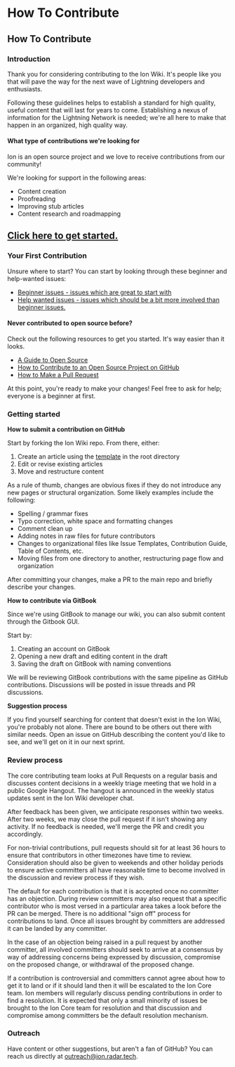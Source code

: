 # How To Contribute

##  How To Contribute

### Introduction

Thank you for considering contributing to the Ion Wiki. It's people like you that will pave the way for the next wave of Lightning developers and enthusiasts.

Following these guidelines helps to establish a standard for high quality, useful content that will last for years to come. Establishing a nexus of information for the Lightning Network is needed; we're all here to make that happen in an organized, high quality way.

#### What type of contributions we're looking for

Ion is an open source project and we love to receive contributions from our community!

We're looking for support in the following areas:

* Content creation
* Proofreading
* Improving stub articles
* Content research and roadmapping

## [Click here to get started.](https://github.com/RadarTech/ionwiki/tree/master/.contributing/starthere.md)

### Your First Contribution

Unsure where to start? You can start by looking through these beginner and help-wanted issues:

* [Beginner issues - issues which are great to start with](https://github.com/RadarRelay/ionwiki/issues?q=is%3Aopen+is%3Aissue+label%3A"good+first+issue")
* [Help wanted issues - issues which should be a bit more involved than beginner issues.](https://github.com/RadarRelay/ionwiki/issues?q=is%3Aopen+is%3Aissue+label%3A"help+wanted")

#### Never contributed to open source before?

Check out the following resources to get you started. It's way easier than it looks.

* [A Guide to Open Source](https://opensource.guide/)
* [How to Contribute to an Open Source Project on GitHub](https://egghead.io/series/how-to-contribute-to-an-open-source-project-on-github)
* [How to Make a Pull Request](http://makeapullrequest.com/)

At this point, you're ready to make your changes! Feel free to ask for help; everyone is a beginner at first.

### Getting started

**How to submit a contribution on GitHub**

Start by forking the Ion Wiki repo. From there, either:

1. Create an article using the [template](https://github.com/RadarRelay/ionwiki/blob/master/template.md) in the root directory
2. Edit or revise existing articles
3. Move and restructure content

As a rule of thumb, changes are obvious fixes if they do not introduce any new pages or structural organization. Some likely examples include the following:

* Spelling / grammar fixes
* Typo correction, white space and formatting changes
* Comment clean up
* Adding notes in raw files for future contributors
* Changes to organizational files like Issue Templates, Contribution Guide, Table of Contents, etc.
* Moving files from one directory to another, restructuring page flow and organization

After committing your changes, make a PR to the main repo and briefly describe your changes.

**How to contribute via GitBook**

Since we're using GitBook to manage our wiki, you can also submit content through the Gitbook GUI.

Start by:

1. Creating an account on GitBook
2. Opening a new draft and editing content in the draft
3. Saving the draft on GitBook with naming conventions

We will be reviewing GitBook contributions with the same pipeline as GitHub contributions. Discussions will be posted in issue threads and PR discussions.

**Suggestion process**

If you find yourself searching for content that doesn't exist in the Ion Wiki, you're probably not alone. There are bound to be others out there with similar needs. Open an issue on GitHub describing the content you'd like to see, and we'll get on it in our next sprint.

### Review process

The core contributing team looks at Pull Requests on a regular basis and discusses content decisions in a weekly triage meeting that we hold in a public Google Hangout. The hangout is announced in the weekly status updates sent in the Ion Wiki developer chat.

After feedback has been given, we anticipate responses within two weeks. After two weeks, we may close the pull request if it isn't showing any activity. If no feedback is needed, we'll merge the PR and credit you accordingly.

For non-trivial contributions, pull requests should sit for at least 36 hours to ensure that contributors in other timezones have time to review. Consideration should also be given to weekends and other holiday periods to ensure active committers all have reasonable time to become involved in the discussion and review process if they wish.

The default for each contribution is that it is accepted once no committer has an objection. During review committers may also request that a specific contributor who is most versed in a particular area takes a look before the PR can be merged. There is no additional "sign off" process for contributions to land. Once all issues brought by committers are addressed it can be landed by any committer.

In the case of an objection being raised in a pull request by another committer, all involved committers should seek to arrive at a consensus by way of addressing concerns being expressed by discussion, compromise on the proposed change, or withdrawal of the proposed change.

If a contribution is controversial and committers cannot agree about how to get it to land or if it should land then it will be escalated to the Ion Core team. Ion members will regularly discuss pending contributions in order to find a resolution. It is expected that only a small minority of issues be brought to the Ion Core team for resolution and that discussion and compromise among committers be the default resolution mechanism.

### Outreach

Have content or other suggestions, but aren't a fan of GitHub? You can reach us directly at outreach@ion.radar.tech.

